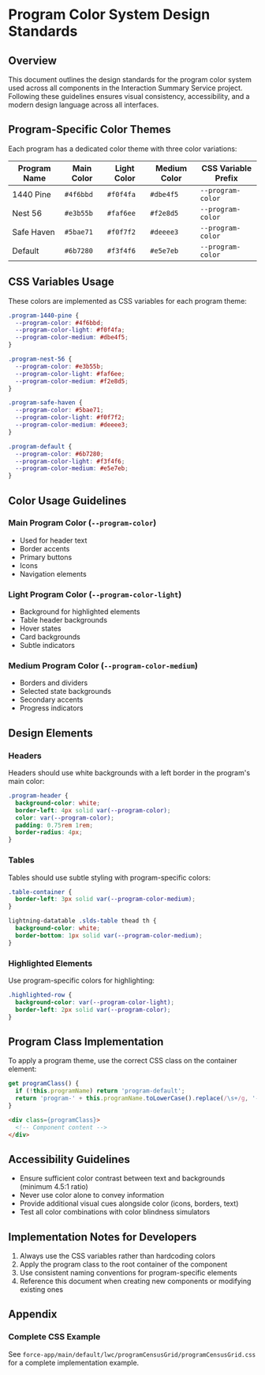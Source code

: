 # Program Color System Design Standards

## Overview
This document outlines the design standards for the program color system used across all components in the Interaction Summary Service project. Following these guidelines ensures visual consistency, accessibility, and a modern design language across all interfaces.

## Program-Specific Color Themes

Each program has a dedicated color theme with three color variations:

| Program Name | Main Color | Light Color | Medium Color | CSS Variable Prefix |
|-------------|------------|-------------|--------------|---------------------|
| 1440 Pine   | `#4f6bbd` | `#f0f4fa`   | `#dbe4f5`    | `--program-color`   |
| Nest 56     | `#e3b55b` | `#faf6ee`   | `#f2e8d5`    | `--program-color`   |
| Safe Haven  | `#5bae71` | `#f0f7f2`   | `#deeee3`    | `--program-color`   |
| Default     | `#6b7280` | `#f3f4f6`   | `#e5e7eb`    | `--program-color`   |

## CSS Variables Usage

These colors are implemented as CSS variables for each program theme:

```css
.program-1440-pine {
  --program-color: #4f6bbd;
  --program-color-light: #f0f4fa;
  --program-color-medium: #dbe4f5;
}

.program-nest-56 {
  --program-color: #e3b55b;
  --program-color-light: #faf6ee;
  --program-color-medium: #f2e8d5;
}

.program-safe-haven {
  --program-color: #5bae71;
  --program-color-light: #f0f7f2;
  --program-color-medium: #deeee3;
}

.program-default {
  --program-color: #6b7280;
  --program-color-light: #f3f4f6;
  --program-color-medium: #e5e7eb;
}
```

## Color Usage Guidelines

### Main Program Color (`--program-color`)
- Used for header text
- Border accents
- Primary buttons
- Icons
- Navigation elements

### Light Program Color (`--program-color-light`)
- Background for highlighted elements
- Table header backgrounds
- Hover states
- Card backgrounds
- Subtle indicators

### Medium Program Color (`--program-color-medium`)
- Borders and dividers
- Selected state backgrounds
- Secondary accents
- Progress indicators

## Design Elements

### Headers
Headers should use white backgrounds with a left border in the program's main color:
```css
.program-header {
  background-color: white;
  border-left: 4px solid var(--program-color);
  color: var(--program-color);
  padding: 0.75rem 1rem;
  border-radius: 4px;
}
```

### Tables
Tables should use subtle styling with program-specific colors:
```css
.table-container {
  border-left: 3px solid var(--program-color-medium);
}

lightning-datatable .slds-table thead th {
  background-color: white;
  border-bottom: 1px solid var(--program-color-medium);
}
```

### Highlighted Elements
Use program-specific colors for highlighting:
```css
.highlighted-row {
  background-color: var(--program-color-light);
  border-left: 2px solid var(--program-color);
}
```

## Program Class Implementation

To apply a program theme, use the correct CSS class on the container element:

```javascript
get programClass() {
  if (!this.programName) return 'program-default';
  return 'program-' + this.programName.toLowerCase().replace(/\s+/g, '-');
}
```

```html
<div class={programClass}>
  <!-- Component content -->
</div>
```

## Accessibility Guidelines

- Ensure sufficient color contrast between text and backgrounds (minimum 4.5:1 ratio)
- Never use color alone to convey information
- Provide additional visual cues alongside color (icons, borders, text)
- Test all color combinations with color blindness simulators

## Implementation Notes for Developers

1. Always use the CSS variables rather than hardcoding colors
2. Apply the program class to the root container of the component
3. Use consistent naming conventions for program-specific elements
4. Reference this document when creating new components or modifying existing ones

## Appendix

### Complete CSS Example
See `force-app/main/default/lwc/programCensusGrid/programCensusGrid.css` for a complete implementation example.